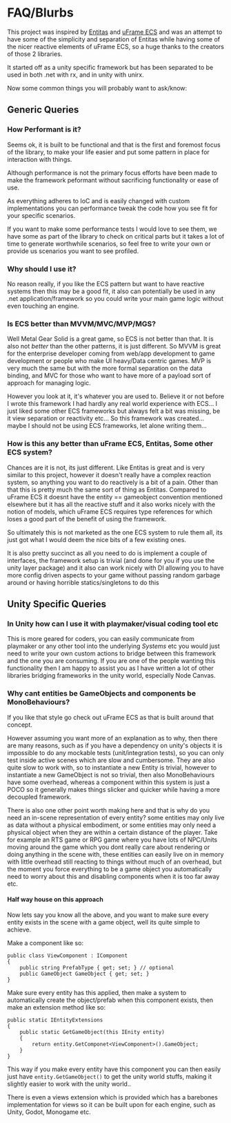 # FAQ/Blurbs

This project was inspired by [Entitas](https://github.com/sschmid/Entitas-CSharp) and [uFrame ECS](https://github.com/micahosborne/uFrame) and was an attempt to have some of the simplicity and separation of Entitas while having some of the nicer reactive elements of uFrame ECS, so a huge thanks to the creators of those 2 libraries.

It started off as a unity specific framework but has been separated to be used in both .net with rx, and in unity with unirx.

Now some common things you will probably want to ask/know:

## Generic Queries

### How Performant is it?

Seems ok, it is built to be functional and that is the first and foremost focus of the library, to make your life easier and put some pattern in place for interaction with things. 

Although performance is not the primary focus efforts have been made to make the framework peformant without sacrificing functionality or ease of use.

As everything adheres to IoC and is easily changed with custom implementations you can performance tweak the code how you see fit for your specific scenarios.

If you want to make some performance tests I would love to see them, we have some as part of the library to check on critical parts but it takes a lot of time to generate worthwhile scenarios, so feel free to write your own or provide us scenarios you want to see profiled.

### Why should I use it?

No reason really, if you like the ECS pattern but want to have reactive systems then this may be a good fit, it also can potentially be used in any .net application/framework so you could write your main game logic without even touching an engine.

### Is ECS better than MVVM/MVC/MVP/MGS?

Well Metal Gear Solid is a great game, so ECS is not better than that. It is also not *better* than the other patterns, it is just different. So MVVM is great for the enterprise developer coming from web/app development to game development or people who make UI heavy/Data centric games. MVP is very much the same but with the more formal separation on the data binding, and MVC for those who want to have more of a payload sort of approach for managing logic.

However you look at it, it's whatever you are used to. Believe it or not before I wrote this framework I had hardly any real world experience with ECS... I just liked some other ECS frameworks but always felt a bit was missing, be it view separation or reactivity etc... So this framework was created... maybe I should not be using ECS frameworks, let alone writing them...

### How is this any better than uFrame ECS, Entitas, Some other ECS system?

Chances are it is not, its just different. Like Entitas is great and is very similar to this project, however it doesn't really have a complex reaction system, so anything you want to do reactively is a bit of a pain. Other than that this is pretty much the same sort of thing as Entitas. Compared to uFrame ECS it doesnt have the entity == gameobject convention mentioned elsewhere but it has all the reactive stuff and it also works nicely with the notion of models, which uFrame ECS requires type references for which loses a good part of the benefit of using the framework.

So ultimately this is not marketed as the one ECS system to rule them all, its just got what I would deem the nice bits of a few existing ones.

It is also pretty succinct as all you need to do is implement a couple of interfaces, the framework setup is trivial (and done for you if you use the unity layer package) and it also can work nicely with DI allowing you to have more config driven aspects to your game without passing random garbage around or having horrible statics/singletons to do this

## Unity Specific Queries

### In Unity how can I use it with playmaker/visual coding tool etc

This is more geared for coders, you can easily communicate from playmaker or any other tool into the underlying *Systems* etc you would just need to write your own custom actions to bridge between this framework and the one you are consuming. If you are one of the people wanting this functionality then I am happy to assist you as I have written a lot of other libraries bridging frameworks in the unity world, especially Node Canvas.

### Why cant entities be GameObjects and components be MonoBehaviours?

If you like that style go check out uFrame ECS as that is built around that concept.

However assuming you want more of an explanation as to why, then there are many reasons, such as if you have a dependency on unity's objects it is impossible to do any mockable tests (unit/integration tests), so you can only test inside active scenes which are slow and cumbersome. They are also quite slow to work with, so to instantiate a new Entity is trivial, however to instantiate a new GameObject is not so trivial, then also MonoBehaviours have some overhead, whereas a component within this system is just a POCO so it generally makes things slicker and quicker while having a more decoupled framework.

There is also one other point worth making here and that is why do you need an in-scene representation of every entity? some entities may only live as data without a physical embodiment, or some entities may only need a physical object when they are within a certain distance of the player. Take for example an RTS game or RPG game where you have lots of NPC/Units moving around the game which you dont really care about rendering or doing anything in the scene with, these entities can easily live on in memory with little overhead still reacting to things without much of an overhead, but the moment you force everything to be a game object you automatically need to worry about this and disabling components when it is too far away etc.

#### Half way house on this approach

Now lets say you know all the above, and you want to make sure every entity exists in the scene with a game object, well its quite simple to achieve.

Make a component like so:

```
public class ViewComponent : IComponent
{
    public string PrefabType { get; set; } // optional
    public GameObject GameObject { get; set; }
}
```

Make sure every entity has this applied, then make a system to automatically create the object/prefab when this component exists, then make an extension method like so:

```
public static IEntityExtensions
{
    public static GetGameObject(this IEnity entity)
    {
        return entity.GetComponet<ViewComponent>().GameObject;
    }
}
```

This way if you make every entity have this component you can then easily just have `entity.GetGameObject()` to get the unity world stuffs, making it slightly easier to work with the unity world..

There is even a views extension which is provided which has a barebones implementation for views so it can be built upon for each engine, such as Unity, Godot, Monogame etc.